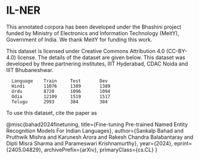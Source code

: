 # IL-NER

This annotated corpora has been developed under the Bhashini project funded by Ministry of Electronics and Information Technology (MeitY), Government of India. We thank MeitY for funding this work. 

This dataset is licensed under Creative Commons Attribution 4.0 (CC-BY-4.0) license. The details of the dataset are given below. This dataset was developed by three partnering institutes, IIIT Hyderabad, CDAC Noida and IIIT Bhubaneshwar. 

      Language    Train     Test       Dev
      Hindi       11076     1389       1389
      Urdu        8720      1096       1094
      Odia        12109     1519       1517
      Telugu      2993      384        384

To use this dataset, cite the paper as

@misc{bahad2024finetuning,
      title={Fine-tuning Pre-trained Named Entity Recognition Models For Indian Languages}, 
      author={Sankalp Bahad and Pruthwik Mishra and Karunesh Arora and Rakesh Chandra Balabantaray and Dipti Misra Sharma and Parameswari Krishnamurthy},
      year={2024},
      eprint={2405.04829},
      archivePrefix={arXiv},
      primaryClass={cs.CL}
}

